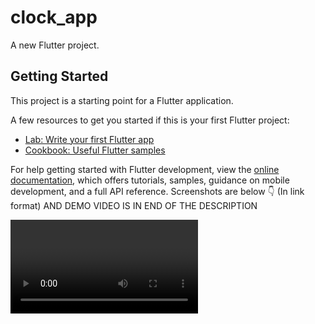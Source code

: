 # clock_app

A new Flutter project.

## Getting Started

This project is a starting point for a Flutter application.

A few resources to get you started if this is your first Flutter project:

- [Lab: Write your first Flutter app](https://docs.flutter.dev/get-started/codelab)
- [Cookbook: Useful Flutter samples](https://docs.flutter.dev/cookbook)

For help getting started with Flutter development, view the
[online documentation](https://docs.flutter.dev/), which offers tutorials,
samples, guidance on mobile development, and a full API reference.
Screenshots are below 👇
(In link format)
AND
DEMO VIDEO IS IN END OF THE DESCRIPTION 
<p>

<video>
https://github.com/sumitFlutter/Clock_App/assets/153794386/20b658a1-78ee-430e-8a78-5ab00aad3799</video>
</p>

